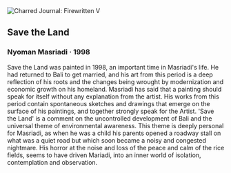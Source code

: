 <div class="artwork-of-the-day">
  <div class="container">
    <div class="img-wrapper">
      <img
        src="https://uploads5.wikiart.org/images/nyoman-masriadi/save-the-land-1998.jpg!Large.jpg"
        alt="Charred Journal: Firewritten V" />
    </div>
    <div class="artwork-detail">
      <div class="artwork-origin"> 
        <h2 class="artwork-name">Save the Land</h2>
        <h3 class="artist">
          Nyoman Masriadi
                    ·  1998
        </h3>
      </div>
      <p class="description">
        <span class="artwork-description-text ng-binding" ng-bind-html="viewModel.ArtworkOfTheDay.Description | unsafe">Save the Land was painted in 1998, an important time in Masriadi's life. He had returned to Bali to get married, and his art from this period is a deep reflection of his roots and the changes being wrought by modernization and economic growth on his homeland. Masriadi has said that a painting should speak for itself without any explanation from the artist. His works from this period contain spontaneous sketches and drawings that emerge on the surface of his paintings, and together strongly speak for the Artist. 'Save the Land' is a comment on the uncontrolled development of Bali and the universal theme of environmental awareness. This theme is deeply personal for Masriadi, as when he was a child his parents opened a roadway stall on what was a quiet road but which soon became a noisy and congested nightmare. His horror at the noise and loss of the peace and calm of the rice fields, seems to have driven Mariadi, into an inner world of isolation, contemplation and observation.</span>
                        <div class="text-shadow-container" ng-show="showShadow" style=""></div>
      </p>
    </div>
  </div>

</div>
